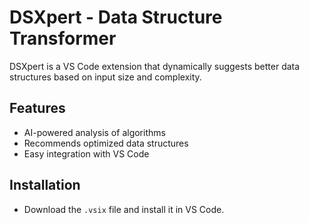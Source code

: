 # DSXpert - Data Structure Transformer

DSXpert is a VS Code extension that dynamically suggests better data structures based on input size and complexity.

## Features
- AI-powered analysis of algorithms
- Recommends optimized data structures
- Easy integration with VS Code

## Installation
- Download the `.vsix` file and install it in VS Code.
